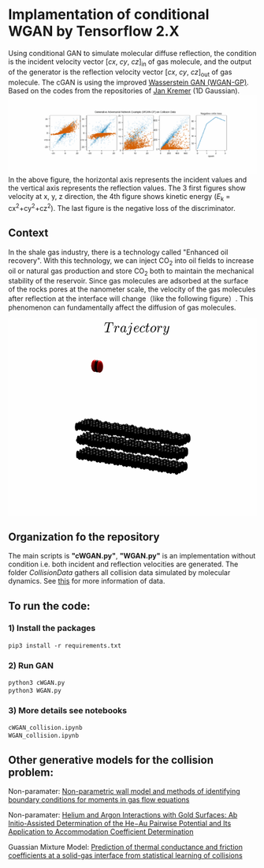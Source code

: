 # Implamentation of conditional WGAN by Tensorflow 2.X
Using conditional GAN to simulate molecular diffuse reflection, 
the condition is the incident velocity vector [*cx*, *cy*, *cz*]<sub>in</sub> of gas molecule,
and the output of the generator is the reflection velocity vector [*cx*, *cy*, *cz*]<sub>out</sub> of gas molecule.
The cGAN is using the
improved [Wasserstein GAN (WGAN-GP)](https://arxiv.org/abs/1704.00028). Based on the codes from the
repositories of [Jan Kremer](https://https://github.com/kremerj/gan) (1D Gaussian).
![alt text](./cGAN_train.gif) 
In the above figure, the horizontal axis represents the incident values and the vertical axis represents the reflection values.
The 3 first figures show velocity at x, y, z direction, the 4th figure shows kinetic energy 
(*E*<sub>k</sub> = cx<sup>2</sup>+cy<sup>2</sup>+cz<sup>2</sup>). The last figure is the negative loss of the discriminator.

## Context
In the shale gas industry, there is a technology called "Enhanced oil recovery". 
With this technology, we can inject CO<sub>2</sub> into oil fields to increase oil or natural gas production and store CO<sub>2</sub> both to maintain the mechanical stability of the reservoir.
Since gas molecules are adsorbed at the surface of the rocks pores at the nanometer scale, the velocity of the gas molecules after reflection at the interface will change（like the following figure）.
This phenomenon can fundamentally affect the diffusion of gas molecules.

<img src="./collisionCO23D_sansCoor.gif" align="center" width="800" height="400" />

## Organization fo the repository

The main scripts is **"cWGAN.py"**, 
**"WGAN.py"** is an implementation without condition i.e. both incident and reflection velocities are generated.
The folder *CollisionData* gathers all collision data simulated by molecular dynamics. 
See [this](https://www.researchgate.net/publication/327466365_Collision_data_of_He_and_Ar_gas_on_gold_surface) for more information of data.
## To run the code:

### 1) Install the packages 

```
pip3 install -r requirements.txt
```

### 2) Run GAN

```
python3 cWGAN.py
python3 WGAN.py
```

### 3) More details see notebooks
```
cWGAN_collision.ipynb
WGAN_collision.ipynb
```
## Other generative models for the collision problem:
Non-paramater: [Non-parametric wall model and methods of identifying boundary conditions for moments in gas flow equations](https://aip.scitation.org/doi/10.1063/1.5016278)

Non-paramater: [Helium and Argon Interactions with Gold Surfaces: Ab Initio-Assisted Determination of the He−Au Pairwise Potential and Its Application to Accommodation Coefficient Determination](https://pubs.acs.org/doi/10.1021/acs.jpcc.8b03555)

Guassian Mixture Model: [Prediction of thermal conductance and friction coefficients at a solid-gas interface from statistical learning of collisions](https://hal.archives-ouvertes.fr/hal-01873261)
